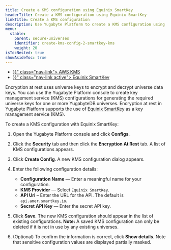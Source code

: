 ```yaml
---
title: Create a KMS configuration using Equinix SmartKey
headerTitle: Create a KMS configuration using Equinix SmartKey
linkTitle: Create a KMS configuration
description: Use Yugabyte Platform to create a KMS configuration using Equinix SmartKey.
menu:
  stable:
    parent: secure-universes
    identifier: create-kms-config-2-smartkey-kms
    weight: 20
isTocNested: true
showAsideToc: true
---
```


<ul class="nav nav-tabs-alt nav-tabs-yb">

  <li >
    <a href="{{< relref "./aws-kms" >}}" class="nav-link">
      <i class="icon-postgres" aria-hidden="true"></i>
      AWS KMS
    </a>
  </li>

  <li >
    <a href="{{< relref "./equinix-smartkey" >}}" class="nav-link active">
      <i class="icon-cassandra" aria-hidden="true"></i>
      Equinix SmartKey
    </a>
  </li>

</ul>

Encryption at rest uses universe keys to encrypt and decrypt universe data keys. You can use the Yugabyte Platform console to create key management service (KMS) configurations for generating the required universe keys for one or more YugabyteDB universes. Encryption at rest in Yugabyte Platform supports the use of [Equinix SmartKey](https://www.equinix.com/services/edge-services/smartkey/) as a key management service (KMS).

To create a KMS configuration with Equinix SmartKey:

1. Open the Yugabyte Platform console and click **Configs**.
2. Click the **Security** tab and then click the **Encryption At Rest** tab. A list of KMS configurations appears.
3. Click **Create Config**. A new KMS configuration dialog appears.
4. Enter the following configuration details:

    - **Configuration Name** — Enter a meaningful name for your configuration.
    - **KMS Provider** — Select `Equinix SmartKey`.
    - **API Url** – Enter the URL for the API. The default is `api.amer.smartkey.io`.
    - **Secret API Key** — Enter the secret API key.

5. Click **Save**. The new KMS configuration should appear in the list of existing configurations. **Note:** A saved KMS configuration can only be deleted if it is not in use by any existing universes.

6. (Optional) To confirm the information is correct, click **Show details**. Note that sensitive configuration values are displayed partially masked.
